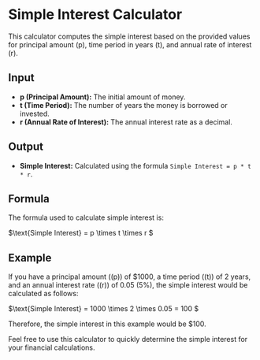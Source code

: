 # Simple Interest Calculator

This calculator computes the simple interest based on the provided values for principal amount (p), time period in years (t), and annual rate of interest (r).

## Input

- **p (Principal Amount):** The initial amount of money.
- **t (Time Period):** The number of years the money is borrowed or invested.
- **r (Annual Rate of Interest):** The annual interest rate as a decimal.

## Output

- **Simple Interest:** Calculated using the formula `Simple Interest = p * t * r`.

## Formula

The formula used to calculate simple interest is:

$\\text{Simple Interest} = p \times t \times r $

## Example

If you have a principal amount (\(p\)) of $1000, a time period (\(t\)) of 2 years, and an annual interest rate (\(r\)) of 0.05 (5%), the simple interest would be calculated as follows:

$\\text{Simple Interest} = 1000 \times 2 \times 0.05 = 100 $

Therefore, the simple interest in this example would be $100.

Feel free to use this calculator to quickly determine the simple interest for your financial calculations.
